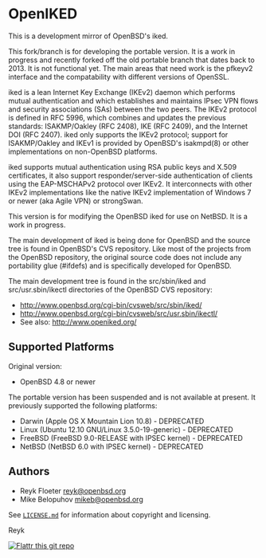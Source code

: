 OpenIKED
========

This is a development mirror of OpenBSD's iked.

This fork/branch is for developing the portable version. It is a
work in progress and recently forked off the old portable branch
that dates back to 2013. It is not functional yet. The main areas
that need work is the pfkeyv2 interface and the compatability with
different versions of OpenSSL.

iked is a lean Internet Key Exchange (IKEv2) daemon which performs
mutual authentication and which establishes and maintains IPsec VPN
flows and security associations (SAs) between the two peers.  The
IKEv2 protocol is defined in RFC 5996, which combines and updates the
previous standards: ISAKMP/Oakley (RFC 2408), IKE (RFC 2409), and the
Internet DOI (RFC 2407).  iked only supports the IKEv2 protocol;
support for ISAKMP/Oakley and IKEv1 is provided by OpenBSD's
isakmpd(8) or other implementations on non-OpenBSD platforms.

iked supports mutual authentication using RSA public keys and X.509
certificates, it also support responder/server-side authentication of
clients using the EAP-MSCHAPv2 protocol over IKEv2.  It interconnects
with other IKEv2 implementations like the native IKEv2 implementation
of Windows 7 or newer (aka Agile VPN) or strongSwan.

This version is for modifying the OpenBSD iked for use on NetBSD.
It is a work in progress.

The main development of iked is being done for OpenBSD and the source
tree is found in OpenBSD's CVS repository.  Like most of the projects
from the OpenBSD repository, the original source code does not include
any portability glue (#ifdefs) and is specifically developed for
OpenBSD.

The main development tree is found in the src/sbin/iked and
src/usr.sbin/ikectl directories of the OpenBSD CVS repository:

* http://www.openbsd.org/cgi-bin/cvsweb/src/sbin/iked/
* http://www.openbsd.org/cgi-bin/cvsweb/src/usr.sbin/ikectl/
* See also: http://www.openiked.org/

Supported Platforms
-------------------

Original version:

* OpenBSD 4.8 or newer

The portable version has been suspended and is not available at
present.  It previously supported the following platforms:

* Darwin (Apple OS X Mountain Lion 10.8) - DEPRECATED
* Linux (Ubuntu 12.10 GNU/Linux 3.5.0-19-generic) - DEPRECATED
* FreeBSD (FreeBSD 9.0-RELEASE with IPSEC kernel) - DEPRECATED
* NetBSD (NetBSD 6.0 with IPSEC kernel) - DEPRECATED

Authors
-------

* Reyk Floeter <reyk@openbsd.org>
* Mike Belopuhov <mikeb@openbsd.org>

See [`LICENSE.md`](https://github.com/reyk/openiked/blob/master/LICENSE.md)
for information about copyright and licensing.

Reyk

[![Flattr this git repo](http://api.flattr.com/button/flattr-badge-large.png)](https://flattr.com/thing/1038961/reykopeniked-on-GitHub)
